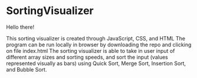 # SortingVisualizer
Hello there!

This sorting visualizer is created through JavaScript, CSS, and HTML
The program can be run locally in browser by downloading the repo and clicking on file index.html
The sorting visualizer is able to take in user input of different array sizes and sorting speeds,
and sort the input (values represented visually as bars) using Quick Sort, Merge Sort, Insertion Sort, and Bubble Sort.